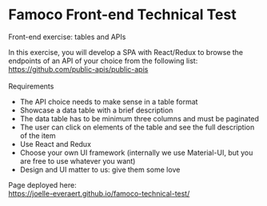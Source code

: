 # Famoco Front-end Technical Test

Front-end exercise: tables and APIs

In this exercise, you will develop a SPA with React/Redux to browse the endpoints of an API of your choice from the following list: https://github.com/public-apis/public-apis
<br/>
<br/>
Requirements <br>
- The API choice needs to make sense in a table format
- Showcase a data table with a brief description
- The data table has to be minimum three columns and must be paginated
- The user can click on elements of the table and see the full description of the item
- Use React and Redux
- Choose your own UI framework (internally we use Material-UI, but you are free to use whatever you want)
- Design and UI matter to us: give them some love


Page deployed here: <br>
https://joelle-everaert.github.io/famoco-technical-test/
